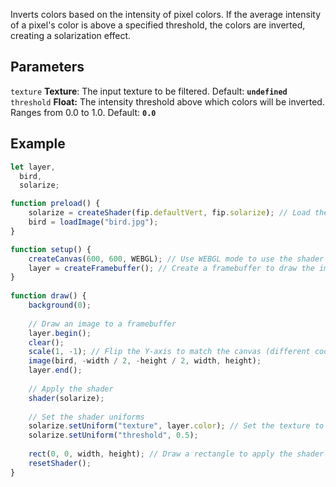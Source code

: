 Inverts colors based on the intensity of pixel colors. If the average intensity of a pixel's color is above a specified threshold, the colors are inverted, creating a solarization effect.

## Parameters
`texture` **Texture**: The input texture to be filtered. Default: **`undefined`**
<br>
`threshold` **Float:** The intensity threshold above which colors will be inverted. Ranges from 0.0 to 1.0. Default: **`0.0`**

## Example
```javascript
let layer,
  bird,
  solarize;

function preload() {
    solarize = createShader(fip.defaultVert, fip.solarize); // Load the shader
    bird = loadImage("bird.jpg");
}

function setup() {
    createCanvas(600, 600, WEBGL); // Use WEBGL mode to use the shader
    layer = createFramebuffer(); // Create a framebuffer to draw the image onto (faster p5.js version of createGraphics())
}
  
function draw() {
    background(0);
    
    // Draw an image to a framebuffer 
    layer.begin();
    clear();
    scale(1, -1); // Flip the Y-axis to match the canvas (different coordinate system in framebuffer)
    image(bird, -width / 2, -height / 2, width, height);
    layer.end();
    
    // Apply the shader
    shader(solarize);
    
    // Set the shader uniforms
    solarize.setUniform("texture", layer.color); // Set the texture to apply the shader to
    solarize.setUniform("threshold", 0.5);
    
    rect(0, 0, width, height); // Draw a rectangle to apply the shader to
    resetShader(); 
}
```